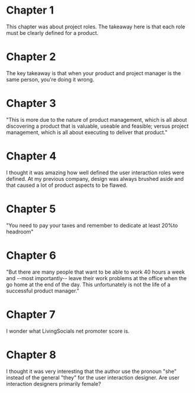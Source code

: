 # Chapter 1

This chapter was about project roles. The takeaway here is that each role must
be clearly defined for a product.

# Chapter 2

The key takeaway is that when your product and project manager is the same
person, you're doing it wrong.

# Chapter 3

"This is more due to the nature of product management, which is all about
discovering a product that is valuable, useable and feasible; versus project
management, which is all about executing to deliver that product."

# Chapter 4

I thought it was amazing how well defined the user interaction roles were
defined. At my previous company, design was always brushed aside and that
caused a lot of product aspects to be flawed.

# Chapter 5 

"You need to pay your taxes and remember to dedicate at least 20%to headroom"

# Chapter 6

"But there are many people that want to be able to work 40 hours a week and
--most importantly-- leave their work problems at the office when the go home
at the end of the day. This unfortunately is not the life of a successful
product manager."

# Chapter 7 

I wonder what LivingSocials net promoter score is.

# Chapter 8 

I thought it was very interesting that the author use the pronoun "she" instead
of the general "they" for the user interaction designer.  Are user interaction 
designers primarily female? 
